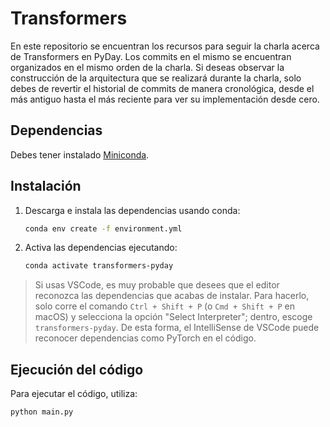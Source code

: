 # Transformers

En este repositorio se encuentran los recursos para seguir la charla acerca de Transformers en PyDay. Los commits en el mismo se encuentran organizados en el mismo orden de la charla. Si deseas observar la construcción de la arquitectura que se realizará durante la charla, solo debes de revertir el historial de commits de manera cronológica, desde el más antiguo hasta el más reciente para ver su implementación desde cero.

## Dependencias

Debes tener instalado [Miniconda](https://docs.conda.io/en/latest/miniconda.html).

## Instalación

1. Descarga e instala las dependencias usando conda:

    ```bash
    conda env create -f environment.yml
    ```

2. Activa las dependencias ejecutando:

    ```bash
    conda activate transformers-pyday
    ```

> Si usas VSCode, es muy probable que desees que el editor reconozca las dependencias que acabas de instalar. Para hacerlo, solo corre el comando `Ctrl + Shift + P` (o `Cmd + Shift + P` en macOS) y selecciona la opción "Select Interpreter"; dentro, escoge `transformers-pyday`. De esta forma, el IntelliSense de VSCode puede reconocer dependencias como PyTorch en el código.

## Ejecución del código

Para ejecutar el código, utiliza:

```bash
python main.py
```